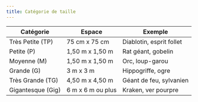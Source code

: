 ```yaml
---
title: Catégorie de taille
---
```


|Catégorie|Espace|Exemple|
|--|--|--|
|Très Petite (TP)|75 cm x 75 cm|Diablotin, esprit follet|
|Petite (P)|1,50 m x 1,50 m|Rat géant, gobelin|
|Moyenne (M)|1,50 m x 1,50 m|Orc, loup-garou|
|Grande (G)|3 m x 3 m|Hippogriffe, ogre|
|Très Grande (TG)|4,50 m x 4,50 m|Géant de feu, sylvanien|
|Gigantesque (Gig)|6 m x 6 m ou plus|Kraken, ver pourpre|

